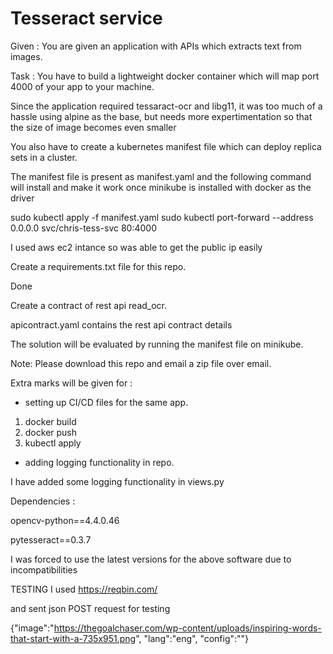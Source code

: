 # Tesseract service

Given : You are given an application with APIs which extracts text from images. 

Task : You have to build a lightweight docker container which will map port 4000 of your app to your machine. 

Since the application required tessaract-ocr and libg11, it was too much of a hassle using alpine as the base, but needs 
more expertimentation so that the size of image becomes even smaller 

You also have to create a kubernetes manifest file which can deploy replica sets in a cluster.

The manifest file is present as manifest.yaml
and the following command will install and make it work once minikube is installed with docker as the driver

sudo kubectl apply -f manifest.yaml
sudo kubectl port-forward --address 0.0.0.0 svc/chris-tess-svc 80:4000

I used aws ec2  intance so was able to get the public ip easily
 
Create a requirements.txt file for this repo. 

Done 

Create a contract of rest api read_ocr.

apicontract.yaml contains the rest api contract details


The solution will be evaluated by running the manifest file on minikube. 

Note:
Please download this repo and email a zip file over email. 

Extra marks will be given for : 
- setting up CI/CD files for the same app. 
1) docker build
2) docker push
3) kubectl apply 




- adding logging functionality in repo.

I have added some logging functionality in views.py

Dependencies :

opencv-python==4.4.0.46

pytesseract==0.3.7

I was forced to use the latest versions for the above software due to incompatibilities

TESTING
I used https://reqbin.com/

and sent json POST request for testing

{"image":"https://thegoalchaser.com/wp-content/uploads/inspiring-words-that-start-with-a-735x951.png", 
 "lang":"eng",
 "config":""}



